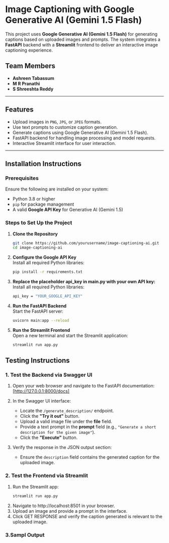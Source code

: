 # Image Captioning with Google Generative AI (Gemini 1.5 Flash)

This project uses **Google Generative AI (Gemini 1.5 Flash)** for generating captions based on uploaded images and prompts. The system integrates a **FastAPI** backend with a **Streamlit** frontend to deliver an interactive image captioning experience.

## Team Members
- **Ashreen Tabassum**  
- **M R Pranathi**  
- **S Shreeshta Reddy**  

---

## Features

- Upload images in `PNG`, `JPG`, or `JPEG` formats.  
- Use text prompts to customize caption generation.  
- Generate captions using Google Generative AI (Gemini 1.5 Flash).  
- FastAPI backend for handling image processing and model requests.  
- Interactive Streamlit interface for user interaction.  

---

## Installation Instructions

### Prerequisites
Ensure the following are installed on your system:
- Python 3.8 or higher
- `pip` for package management
- A valid **Google API Key** for Generative AI (Gemini 1.5)

### Steps to Set Up the Project

1. **Clone the Repository**
   ```bash
   git clone https://github.com/yourusername/image-captioning-ai.git
   cd image-captioning-ai
2. **Configure the Google API Key**  
   Install all required Python libraries:
   ```bash
   pip install -r requirements.txt
3. **Replace the placeholder api_key in main.py with your own API key:**  
   Install all required Python libraries:
   ```bash
   api_key = "YOUR_GOOGLE_API_KEY"
4. **Run the FastAPI Backend**  
   Start the FastAPI server:
   ```bash
   uvicorn main:app --reload
5. **Run the Streamlit Frontend**  
   Open a new terminal and start the Streamlit application:
   ```bash
   streamlit run app.py

## Testing Instructions

### 1. Test the Backend via Swagger UI

1. Open your web browser and navigate to the FastAPI documentation:  
   [http://127.0.0.1:8000/docs]

2. In the Swagger UI interface:
   - Locate the `/generate_description/` endpoint.
   - Click the **"Try it out"** button.
   - Upload a valid image file under the **file** field.
   - Provide a text prompt in the **prompt** field (e.g., `"Generate a short description for the given image"`).
   - Click the **"Execute"** button.

3. Verify the response in the JSON output section:
   - Ensure the `description` field contains the generated caption for the uploaded image.

### 2. Test the Frontend via Streamlit

1. Run the Streamlit app:
   ```bash
   streamlit run app.py
2. Navigate to http://localhost:8501 in your browser.
3. Upload an image and provide a prompt in the interface.
4. Click GET RESPONSE and verify the caption generated is relevant to the uploaded image.

### 3.Sampl Output
